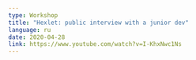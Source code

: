 ```yaml
---
type: Workshop
title: "Hexlet: public interview with a junior dev"
language: ru
date: 2020-04-28
link: https://www.youtube.com/watch?v=I-KhxNwc1Ns
---
```

